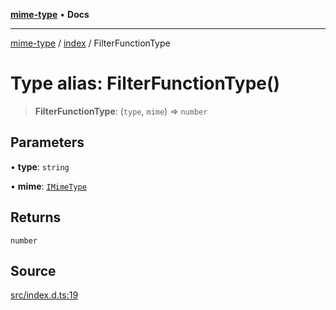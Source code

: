 [**mime-type**](../../README.md) • **Docs**

***

[mime-type](../../modules.md) / [index](../README.md) / FilterFunctionType

# Type alias: FilterFunctionType()

> **FilterFunctionType**: (`type`, `mime`) => `number`

## Parameters

• **type**: `string`

• **mime**: [`IMimeType`](../interfaces/IMimeType.md)

## Returns

`number`

## Source

[src/index.d.ts:19](https://github.com/snowyu/mime-type.js/blob/c0a55571f1328e6897811c459cdccf557dee4c6f/src/index.d.ts#L19)
